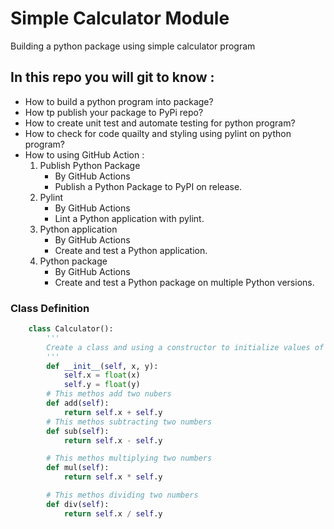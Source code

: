 # Simple Calculator Module

Building a python package using simple calculator program 

## In this repo you will git to know :
- How to build a python program into package?
- How tp publish your package to PyPi repo?
- How to create unit test and automate testing for python program?
- How to check for code quailty and styling using pylint on python program?
- How to using GitHub Action :
  1. Publish Python Package 
       - By GitHub Actions
       - Publish a Python Package to PyPI on release.
  2.  Pylint   
        - By GitHub Actions
        - Lint a Python application with pylint.
  3. Python application
      - By GitHub Actions
      - Create and test a Python application.
  4. Python package
      - By GitHub Actions
      - Create and test a Python package on multiple Python versions.

### Class Definition 
```py
    class Calculator():
        '''
        Create a class and using a constructor to initialize values of that class.
        '''
        def __init__(self, x, y):
            self.x = float(x)
            self.y = float(y)
        # This methos add two nubers
        def add(self):
            return self.x + self.y
        # This methos subtracting two numbers
        def sub(self):
            return self.x - self.y

        # This methos multiplying two numbers
        def mul(self):
            return self.x * self.y  

        # This methos dividing two numbers
        def div(self):
            return self.x / self.y
```